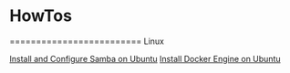 # HowTos

=========================
Linux

[Install and Configure Samba on Ubuntu](https://ubuntu.com/tutorials/install-and-configure-samba#1-overview)
[Install Docker Engine on Ubuntu](https://docs.docker.com/engine/install/ubuntu/)
